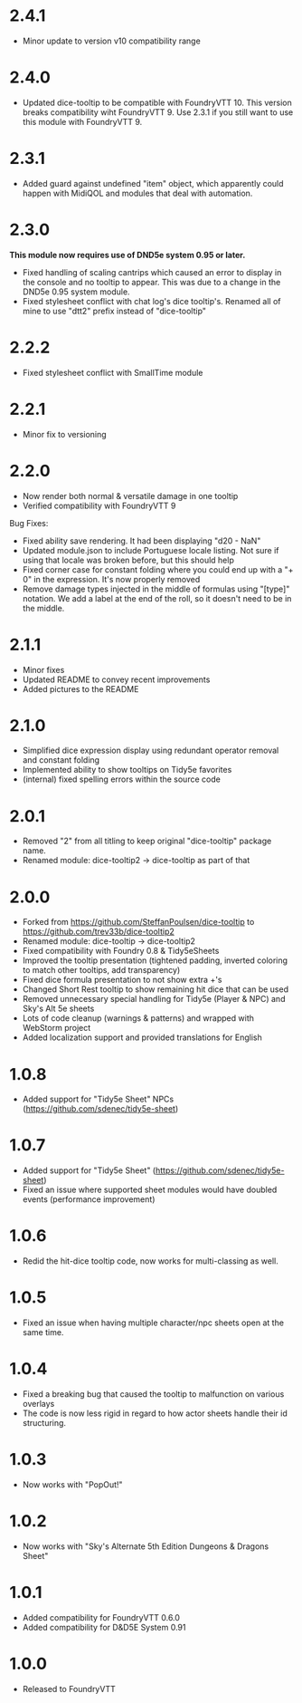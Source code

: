 # 2.4.1
* Minor update to version v10 compatibility range

# 2.4.0
* Updated dice-tooltip to be compatible with FoundryVTT 10.  This version breaks compatibility wiht FoundryVTT 9.  Use 2.3.1 if you still want to use this module with FoundryVTT 9.   

# 2.3.1
* Added guard against undefined "item" object, which apparently could happen with MidiQOL and modules that deal with automation.

# 2.3.0
**This module now requires use of DND5e system 0.95 or later.**
* Fixed handling of scaling cantrips which caused an error to display in the console and no tooltip to appear.  This was due to a change in the DND5e 0.95 system module.
* Fixed stylesheet conflict with chat log's dice tooltip's.  Renamed all of mine to use "dtt2" prefix instead of "dice-tooltip"

# 2.2.2
* Fixed stylesheet conflict with SmallTime module

# 2.2.1
* Minor fix to versioning

# 2.2.0
* Now render both normal & versatile damage in one tooltip
* Verified compatibility with FoundryVTT 9

Bug Fixes:
* Fixed ability save rendering.  It had been displaying "d20 - NaN"
* Updated module.json to include Portuguese locale listing.  Not sure if using that locale was broken before, but this should help
* Fixed corner case for constant folding where you could end up with a "+ 0" in the expression. It's now properly removed
* Remove damage types injected in the middle of formulas using "[type]" notation.  We add a label at the end of the roll, so it doesn't need to be in the middle.

# 2.1.1
* Minor fixes
* Updated README to convey recent improvements
* Added pictures to the README

# 2.1.0
* Simplified dice expression display using redundant operator removal and constant folding
* Implemented ability to show tooltips on Tidy5e favorites
* (internal) fixed spelling errors within the source code

# 2.0.1

* Removed "2" from all titling to keep original "dice-tooltip" package name.
* Renamed module: dice-tooltip2 -> dice-tooltip as part of that

# 2.0.0

* Forked from https://github.com/SteffanPoulsen/dice-tooltip to https://github.com/trev33b/dice-tooltip2
* Renamed module: dice-tooltip -> dice-tooltip2
* Fixed compatibility with Foundry 0.8 & Tidy5eSheets
* Improved the tooltip presentation (tightened padding, inverted coloring to match other tooltips, add transparency)
* Fixed dice formula presentation to not show extra +'s
* Changed Short Rest tooltip to show remaining hit dice that can be used
* Removed unnecessary special handling for Tidy5e (Player & NPC) and Sky's Alt 5e sheets
* Lots of code cleanup (warnings & patterns) and wrapped with WebStorm project
* Added localization support and provided translations for English

# 1.0.8

* Added support for "Tidy5e Sheet" NPCs (https://github.com/sdenec/tidy5e-sheet)

# 1.0.7

* Added support for "Tidy5e Sheet" (https://github.com/sdenec/tidy5e-sheet)
* Fixed an issue where supported sheet modules would have doubled events (performance improvement)

# 1.0.6

* Redid the hit-dice tooltip code, now works for multi-classing as well.

# 1.0.5

* Fixed an issue when having multiple character/npc sheets open at the same time.

# 1.0.4

* Fixed a breaking bug that caused the tooltip to malfunction on various overlays
* The code is now less rigid in regard to how actor sheets handle their id structuring.

# 1.0.3

* Now works with "PopOut!"

# 1.0.2

* Now works with "Sky's Alternate 5th Edition Dungeons & Dragons Sheet"

# 1.0.1

* Added compatibility for FoundryVTT 0.6.0
* Added compatibility for D&D5E System 0.91

# 1.0.0

* Released to FoundryVTT
